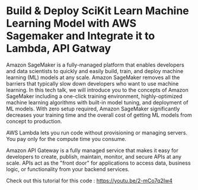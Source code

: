 # Build & Deploy SciKit Learn Machine Learning Model with AWS Sagemaker and Integrate it to Lambda, API Gatway

Amazon SageMaker is a fully-managed platform that enables developers and data scientists to quickly and easily build, train, and deploy machine learning (ML) models at any scale. Amazon SageMaker removes all the barriers that typically slow down developers who want to use machine learning. In this tech talk, we will introduce you to the concepts of Amazon SageMaker including a one-click training environment, highly-optimized machine learning algorithms with built-in model tuning, and deployment of ML models. With zero setup required, Amazon SageMaker significantly decreases your training time and the overall cost of getting ML models from concept to production.

AWS Lambda lets you run code without provisioning or managing servers. You pay only for the compute time you consume.

Amazon API Gateway is a fully managed service that makes it easy for developers to create, publish, maintain, monitor, and secure APIs at any scale. APIs act as the "front door" for applications to access data, business logic, or functionality from your backend services.

Check out this tutorial for this code : https://youtu.be/2-mCo7q2Iw4
